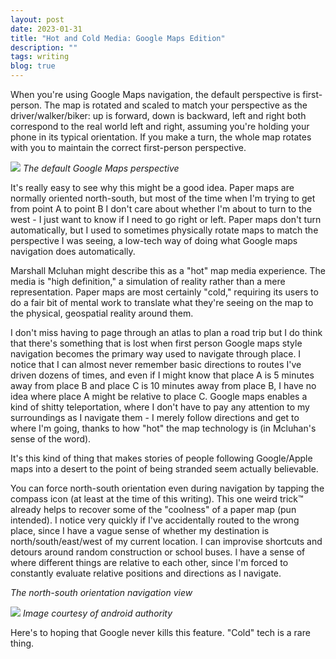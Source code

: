 ```yaml
---
layout: post
date: 2023-01-31
title: "Hot and Cold Media: Google Maps Edition"
description: ""
tags: writing
blog: true
---
```


When you're using Google Maps navigation, the default perspective is first-person. The map is rotated and scaled to match your perspective as the driver/walker/biker: up is forward, down is backward, left and right both correspond to the real world left and right, assuming you're holding your phone in its typical orientation. If you make a turn, the whole map rotates with you to maintain the correct first-person perspective.

![](https://storage.googleapis.com/support-forums-api/attachment/thread-14375376-1383617846373138535.png)
_The default Google Maps perspective_

It's really easy to see why this might be a good idea. Paper maps are normally oriented north-south, but most of the time when I'm trying to get from point A to point B I don't care about whether I'm about to turn to the west - I just want to know if I need to go right or left. Paper maps don't turn automatically, but I used to sometimes physically rotate maps to match the perspective I was seeing, a low-tech way of doing what Google maps navigation does automatically.

Marshall Mcluhan might describe this as a "hot" map media experience. The media is "high definition," a simulation of reality rather than a mere representation. Paper maps are most certainly "cold," requiring its users to do a fair bit of mental work to translate what they're seeing on the map to the physical, geospatial reality around them.

I don't miss having to page through an atlas to plan a road trip but I do think that there's something that is lost when first person Google maps style navigation becomes the primary way used to navigate through place. I notice that I can almost never remember basic directions to routes I've driven dozens of times, and even if I might know that place A is 5 minutes away from place B and place C is 10 minutes away from place B, I have no idea where place A might be relative to place C. Google maps enables a kind of shitty teleportation, where I don't have to pay any attention to my surroundings as I navigate them - I merely follow directions and get to where I'm going, thanks to how "hot" the map technology is (in Mcluhan's sense of the word).

It's this kind of thing that makes stories of people following Google/Apple maps into a desert to the point of being stranded seem actually believable.

You can force north-south orientation even during navigation by tapping the compass icon (at least at the time of this writing). This one weird trick™ already helps to recover some of the "coolness" of a paper map (pun intended). I notice very quickly if I've accidentally routed to the wrong place, since I have a vague sense of whether my destination is north/south/east/west of my current location. I can improvise shortcuts and detours around random construction or school buses. I have a sense of where different things are relative to each other, since I'm forced to constantly evaluate relative positions and directions as I navigate.

[](https://storage.googleapis.com/support-forums-api/attachment/thread-2851431-14251814094790275470.png)
_The north-south orientation navigation view_

![](https://www.androidauthority.com/wp-content/uploads/2022/02/mobile-app-compass-in-google-maps.jpg)
_Image courtesy of android authority_

Here's to hoping that Google never kills this feature. "Cold" tech is a rare thing.
